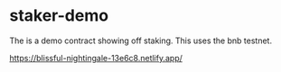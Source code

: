 # staker-demo
The is a demo contract showing off staking. This uses the bnb testnet.

https://blissful-nightingale-13e6c8.netlify.app/